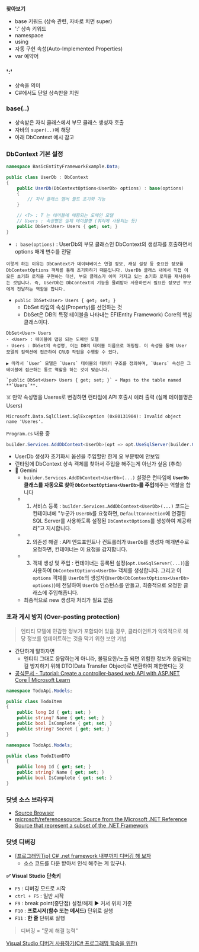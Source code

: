 
**찾아보기** 
- base 키워드 (상속 관련, 자바로 치면 super)
- ':' 상속 키워드
- namespace
- using 
- 자동 구현 속성(Auto-Implemented Properties) 
- var 예약어

### ':' 
- 상속을 의미
- C#에서도 단일 상속만을 지원

### base(..)
- 상속받은 자식 클래스에서 부모 클래스 생성자 호출 
- 자바의 `super(..)`에 해당 
- 아래 DbContext 예시 참고

### DbContext 기본 설정 
```c#
namespace BasicEntityFrameworkExample.Data;

public class UserDb : DbContext
{
	public UserDb(DbContextOptions<UserDb> options) : base(options)
	{
		// 자식 클래스 멤버 필드 초기화 가능
	}

	// <T> : T 는 테이블에 매핑되는 도메인 모델 
	// Users : 속성명은 실제 테이블명 (쿼리에 사용되는 듯)
	public DbSet<User> Users { get; set; }
}
```
- `: base(options)` : UserDb의 부모 클래스인 DbContext의 생성자를 호출하면서 options 매개 변수를 전달
```text
이렇게 하는 이유는 DbContext가 데이터베이스 연결 정보, 캐싱 설정 등 중요한 정보를 DbContextOptions 객체를 통해 초기화하기 때문입니다. UserDb 클래스 내에서 직접 이 모든 초기화 로직을 구현하는 대신, 부모 클래스가 이미 가지고 있는 초기화 로직을 재사용하는 것입니다. 즉, UserDb는 DbContext의 기능을 물려받아 사용하면서 필요한 정보만 부모에게 전달하는 역할을 합니다.
```
- `public DbSet<User> Users { get; set; }`
	- DbSet 타입의 속성(Property)를 선언하는 것
	- DbSet은 DB의 특정 테이블을 나타내는 EF(Entity Framework) Core의 핵심 클래스이다.

```text
DbSet<User> Users
- <User> : 테이블에 맵핑 되는 도메인 모델
- Users : DbSet의 속성명, 이는 DB의 테이블 이름으로 매핑됨. 이 속성을 통해 User 모델의 컬렉션에 접근하여 CRUD 작업을 수행할 수 있다.
  
▶️ 따라서 `User` 모델은 `Users` 테이블의 데이터 구조를 정의하며, `Users` 속성은 그 테이블에 접근하는 통로 역할을 하는 것이 맞습니다.

`public DbSet<User> Users { get; set; }` ➡️ Maps to the table named **`Users`**.
```

☠️ 만약 속성명을 Useres로 변경하면 런타임에 API 호출시 에러 출력 (실제 테이블명은 Users)
```text
Microsoft.Data.SqlClient.SqlException (0x80131904): Invalid object name 'Useres'.
```


`Program.cs` 내용 중
```c#
builder.Services.AddDbContext<UserDb>(opt => opt.UseSqlServer(builder.Configuration.GetConnectionString("DefaultConnection")))
```
- UserDb 생성자 초기화시 옵션을 주입할만 한게 요 부분밖에 안보임 
- 런타임에 DbContext 상속 객체를 찾아서 주입을 해주는게 아닌가 싶음 (추측) 
- 🤖 Gemini
	- `builder.Services.AddDbContext<UserDb>(...)` 설정은 런타임에 **`UserDb` 클래스를 자동으로 찾아 `DbContextOptions<UserDb>`를 주입**해주는 역할을 합니다
	- 1. 서비스 등록 : `builder.Services.AddDbContext<UserDb>(...)` 코드는 컨테이너에 "누군가 `UserDb`를 요청하면, `DefaultConnection`에 연결된 SQL Server를 사용하도록 설정된 `DbContextOptions`를 생성하여 제공하라"고 지시합니다.
	- 2. 의존성 해결 : API 엔드포인트나 컨트롤러가 `UserDb`를 생성자 매개변수로 요청하면, 컨테이너는 이 요청을 감지합니다.
	- 3. 객체 생성 및 주입 : 컨테이너는 등록된 설정(`opt.UseSqlServer(...)`)을 사용하여 `DbContextOptions<UserDb>` 객체를 생성합니다. 그리고 이 `options` 객체를 `UserDb`의 생성자(`UserDb(DbContextOptions<UserDb> options)`)에 전달하여 `UserDb` 인스턴스를 만들고, 최종적으로 요청한 클래스에 주입해줍니다.
	- 최종적으로 new 생성자 처리가 필요 없음

### 초과 게시 방지 (Over-posting protection)
> 엔티티 모델에 민감한 정보가 포함되어 있을 경우, 클라이언트가 악의적으로 해당 정보를 업데이트하는 것을 막기 위한 보안 기법
- 간단하게 말하자면
	- 엔티티 그대로 응답하는게 아니라, 불필요한/노출 되면 위험한 정보가 응답되는 걸 방지하기 위해 DTO(Data Transfer Object)로 변환하여 제한한다는 것
- [공식문서 - Tutorial: Create a controller-based web API with ASP.NET Core | Microsoft Learn](https://learn.microsoft.com/en-us/aspnet/core/tutorials/first-web-api?view=aspnetcore-9.0&tabs=visual-studio#prevent-over-posting)


```c#
namespace TodoApi.Models;

public class TodoItem
{
    public long Id { get; set; }
    public string? Name { get; set; }
    public bool IsComplete { get; set; }
    public string? Secret { get; set; }
}
```

```c#
namespace TodoApi.Models;

public class TodoItemDTO
{
    public long Id { get; set; }
    public string? Name { get; set; }
    public bool IsComplete { get; set; }
}
```

### 닷넷 소스 브라우저 
- [Source Browser](https://source.dot.net/)
- [microsoft/referencesource: Source from the Microsoft .NET Reference Source that represent a subset of the .NET Framework](https://github.com/microsoft/referencesource)


### 닷넷 디버깅 
- [[프로그래밍Tip] C# .net framework 내부까지 디버깅 해 보자](https://www.youtube.com/watch?v=80P0Zmk3KK0)
	- 소스 코드를 다운 받아서 인식 해주는 게 있구나.

**✅ Visual Studio 단축키**
- `F5` : 디버깅 모드로 시작
- `ctrl + F5` : 일반 시작
- `F9` : break point(중단점) 설정/해제 ▶️ 커서 위치 기준
- `F10` : **프로시저(함수 또는 메서드)** 단위로 실행 
- `F11` : **한 줄** 단위로 실행

> 디버깅 = "문제 해결 능력"

[Visual Studio 디버거 사용하기(C# 프로그래밍 학습을 위한)](https://www.youtube.com/watch?v=DIIe6MVKLTg)
